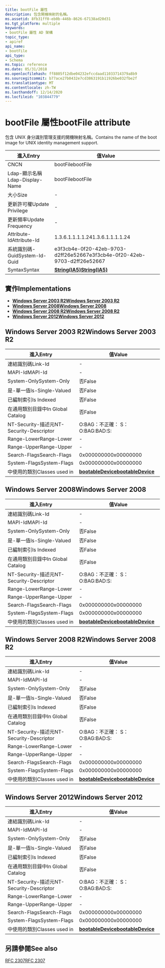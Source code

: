 ```yaml
---
title: bootFile 屬性
description: 包含開機映射的名稱。
ms.assetid: 8fb31ff0-eb0b-446b-8626-67138ad20d31
ms.tgt_platform: multiple
keywords:
- bootFile 屬性 AD 架構
topic_type:
- apiref
api_name:
- bootFile
api_type:
- Schema
ms.topic: reference
ms.date: 05/31/2018
ms.openlocfilehash: ff8805f12dbe04232efccdaad11033714379a8b9
ms.sourcegitcommit: b77ace27b0432e7cd3863191b11926be032fbe2f
ms.translationtype: MT
ms.contentlocale: zh-TW
ms.lasthandoff: 12/14/2020
ms.locfileid: "103844779"
---
```

# <a name="bootfile-attribute"></a><span data-ttu-id="281db-104">bootFile 屬性</span><span class="sxs-lookup"><span data-stu-id="281db-104">bootFile attribute</span></span>

<span data-ttu-id="281db-105">包含 UNIX 身分識別管理支援的開機映射名稱。</span><span class="sxs-lookup"><span data-stu-id="281db-105">Contains the name of the boot image for UNIX identity management support.</span></span>



| <span data-ttu-id="281db-106">進入</span><span class="sxs-lookup"><span data-stu-id="281db-106">Entry</span></span> | <span data-ttu-id="281db-107">值</span><span class="sxs-lookup"><span data-stu-id="281db-107">Value</span></span> |
|-------------------|--------------------------------------|
| <span data-ttu-id="281db-108">CN</span><span class="sxs-lookup"><span data-stu-id="281db-108">CN</span></span>                | <span data-ttu-id="281db-109">bootFile</span><span class="sxs-lookup"><span data-stu-id="281db-109">bootFile</span></span>                             |
| <span data-ttu-id="281db-110">Ldap-顯示名稱</span><span class="sxs-lookup"><span data-stu-id="281db-110">Ldap-Display-Name</span></span> | <span data-ttu-id="281db-111">bootFile</span><span class="sxs-lookup"><span data-stu-id="281db-111">bootFile</span></span>                             |
| <span data-ttu-id="281db-112">大小</span><span class="sxs-lookup"><span data-stu-id="281db-112">Size</span></span>              | \-                                   |
| <span data-ttu-id="281db-113">更新許可權</span><span class="sxs-lookup"><span data-stu-id="281db-113">Update Privilege</span></span>  | \-                                   |
| <span data-ttu-id="281db-114">更新頻率</span><span class="sxs-lookup"><span data-stu-id="281db-114">Update Frequency</span></span>  | \-                                   |
| <span data-ttu-id="281db-115">Attribute-Id</span><span class="sxs-lookup"><span data-stu-id="281db-115">Attribute-Id</span></span>      | <span data-ttu-id="281db-116">1.3.6.1.1.1.1.24</span><span class="sxs-lookup"><span data-stu-id="281db-116">1.3.6.1.1.1.1.24</span></span>                     |
| <span data-ttu-id="281db-117">系統識別碼-Guid</span><span class="sxs-lookup"><span data-stu-id="281db-117">System-Id-Guid</span></span>    | <span data-ttu-id="281db-118">e3f3cb4e-0f20-42eb-9703-d2ff26e52667</span><span class="sxs-lookup"><span data-stu-id="281db-118">e3f3cb4e-0f20-42eb-9703-d2ff26e52667</span></span> |
| <span data-ttu-id="281db-119">Syntax</span><span class="sxs-lookup"><span data-stu-id="281db-119">Syntax</span></span>            | [<span data-ttu-id="281db-120">**String(IA5)**</span><span class="sxs-lookup"><span data-stu-id="281db-120">**String(IA5)**</span></span>](s-string-ia5.md)  |



## <a name="implementations"></a><span data-ttu-id="281db-121">實作</span><span class="sxs-lookup"><span data-stu-id="281db-121">Implementations</span></span>

-   [<span data-ttu-id="281db-122">**Windows Server 2003 R2**</span><span class="sxs-lookup"><span data-stu-id="281db-122">**Windows Server 2003 R2**</span></span>](#windows-server-2003-r2)
-   [<span data-ttu-id="281db-123">**Windows Server 2008**</span><span class="sxs-lookup"><span data-stu-id="281db-123">**Windows Server 2008**</span></span>](#windows-server-2008)
-   [<span data-ttu-id="281db-124">**Windows Server 2008 R2**</span><span class="sxs-lookup"><span data-stu-id="281db-124">**Windows Server 2008 R2**</span></span>](#windows-server-2008-r2)
-   [<span data-ttu-id="281db-125">**Windows Server 2012**</span><span class="sxs-lookup"><span data-stu-id="281db-125">**Windows Server 2012**</span></span>](#windows-server-2012)

## <a name="windows-server-2003-r2"></a><span data-ttu-id="281db-126">Windows Server 2003 R2</span><span class="sxs-lookup"><span data-stu-id="281db-126">Windows Server 2003 R2</span></span>



| <span data-ttu-id="281db-127">進入</span><span class="sxs-lookup"><span data-stu-id="281db-127">Entry</span></span> | <span data-ttu-id="281db-128">值</span><span class="sxs-lookup"><span data-stu-id="281db-128">Value</span></span> |
|------------------------|-------------------------------------------------------|
| <span data-ttu-id="281db-129">連結識別碼</span><span class="sxs-lookup"><span data-stu-id="281db-129">Link-Id</span></span>                | \-                                                    |
| <span data-ttu-id="281db-130">MAPI-Id</span><span class="sxs-lookup"><span data-stu-id="281db-130">MAPI-Id</span></span>                | \-                                                    |
| <span data-ttu-id="281db-131">System-Only</span><span class="sxs-lookup"><span data-stu-id="281db-131">System-Only</span></span>            | <span data-ttu-id="281db-132">否</span><span class="sxs-lookup"><span data-stu-id="281db-132">False</span></span>                                                 |
| <span data-ttu-id="281db-133">是-單一值</span><span class="sxs-lookup"><span data-stu-id="281db-133">Is-Single-Valued</span></span>       | <span data-ttu-id="281db-134">否</span><span class="sxs-lookup"><span data-stu-id="281db-134">False</span></span>                                                 |
| <span data-ttu-id="281db-135">已編制索引</span><span class="sxs-lookup"><span data-stu-id="281db-135">Is Indexed</span></span>             | <span data-ttu-id="281db-136">否</span><span class="sxs-lookup"><span data-stu-id="281db-136">False</span></span>                                                 |
| <span data-ttu-id="281db-137">在通用類別目錄中</span><span class="sxs-lookup"><span data-stu-id="281db-137">In Global Catalog</span></span>      | <span data-ttu-id="281db-138">否</span><span class="sxs-lookup"><span data-stu-id="281db-138">False</span></span>                                                 |
| <span data-ttu-id="281db-139">NT-Security-描述元</span><span class="sxs-lookup"><span data-stu-id="281db-139">NT-Security-Descriptor</span></span> | <span data-ttu-id="281db-140">O:BAG：不正確： S：</span><span class="sxs-lookup"><span data-stu-id="281db-140">O:BAG:BAD:S:</span></span>                                          |
| <span data-ttu-id="281db-141">Range-Lower</span><span class="sxs-lookup"><span data-stu-id="281db-141">Range-Lower</span></span>            | \-                                                    |
| <span data-ttu-id="281db-142">Range-Upper</span><span class="sxs-lookup"><span data-stu-id="281db-142">Range-Upper</span></span>            | \-                                                    |
| <span data-ttu-id="281db-143">Search-Flags</span><span class="sxs-lookup"><span data-stu-id="281db-143">Search-Flags</span></span>           | <span data-ttu-id="281db-144">0x00000000</span><span class="sxs-lookup"><span data-stu-id="281db-144">0x00000000</span></span>                                            |
| <span data-ttu-id="281db-145">System-Flags</span><span class="sxs-lookup"><span data-stu-id="281db-145">System-Flags</span></span>           | <span data-ttu-id="281db-146">0x00000000</span><span class="sxs-lookup"><span data-stu-id="281db-146">0x00000000</span></span>                                            |
| <span data-ttu-id="281db-147">中使用的類別</span><span class="sxs-lookup"><span data-stu-id="281db-147">Classes used in</span></span>        | [<span data-ttu-id="281db-148">**bootableDevice**</span><span class="sxs-lookup"><span data-stu-id="281db-148">**bootableDevice**</span></span>](c-bootabledevice.md)<br/> |



## <a name="windows-server-2008"></a><span data-ttu-id="281db-149">Windows Server 2008</span><span class="sxs-lookup"><span data-stu-id="281db-149">Windows Server 2008</span></span>



| <span data-ttu-id="281db-150">進入</span><span class="sxs-lookup"><span data-stu-id="281db-150">Entry</span></span> | <span data-ttu-id="281db-151">值</span><span class="sxs-lookup"><span data-stu-id="281db-151">Value</span></span> |
|------------------------|-------------------------------------------------------|
| <span data-ttu-id="281db-152">連結識別碼</span><span class="sxs-lookup"><span data-stu-id="281db-152">Link-Id</span></span>                | \-                                                    |
| <span data-ttu-id="281db-153">MAPI-Id</span><span class="sxs-lookup"><span data-stu-id="281db-153">MAPI-Id</span></span>                | \-                                                    |
| <span data-ttu-id="281db-154">System-Only</span><span class="sxs-lookup"><span data-stu-id="281db-154">System-Only</span></span>            | <span data-ttu-id="281db-155">否</span><span class="sxs-lookup"><span data-stu-id="281db-155">False</span></span>                                                 |
| <span data-ttu-id="281db-156">是-單一值</span><span class="sxs-lookup"><span data-stu-id="281db-156">Is-Single-Valued</span></span>       | <span data-ttu-id="281db-157">否</span><span class="sxs-lookup"><span data-stu-id="281db-157">False</span></span>                                                 |
| <span data-ttu-id="281db-158">已編制索引</span><span class="sxs-lookup"><span data-stu-id="281db-158">Is Indexed</span></span>             | <span data-ttu-id="281db-159">否</span><span class="sxs-lookup"><span data-stu-id="281db-159">False</span></span>                                                 |
| <span data-ttu-id="281db-160">在通用類別目錄中</span><span class="sxs-lookup"><span data-stu-id="281db-160">In Global Catalog</span></span>      | <span data-ttu-id="281db-161">否</span><span class="sxs-lookup"><span data-stu-id="281db-161">False</span></span>                                                 |
| <span data-ttu-id="281db-162">NT-Security-描述元</span><span class="sxs-lookup"><span data-stu-id="281db-162">NT-Security-Descriptor</span></span> | <span data-ttu-id="281db-163">O:BAG：不正確： S：</span><span class="sxs-lookup"><span data-stu-id="281db-163">O:BAG:BAD:S:</span></span>                                          |
| <span data-ttu-id="281db-164">Range-Lower</span><span class="sxs-lookup"><span data-stu-id="281db-164">Range-Lower</span></span>            | \-                                                    |
| <span data-ttu-id="281db-165">Range-Upper</span><span class="sxs-lookup"><span data-stu-id="281db-165">Range-Upper</span></span>            | \-                                                    |
| <span data-ttu-id="281db-166">Search-Flags</span><span class="sxs-lookup"><span data-stu-id="281db-166">Search-Flags</span></span>           | <span data-ttu-id="281db-167">0x00000000</span><span class="sxs-lookup"><span data-stu-id="281db-167">0x00000000</span></span>                                            |
| <span data-ttu-id="281db-168">System-Flags</span><span class="sxs-lookup"><span data-stu-id="281db-168">System-Flags</span></span>           | <span data-ttu-id="281db-169">0x00000000</span><span class="sxs-lookup"><span data-stu-id="281db-169">0x00000000</span></span>                                            |
| <span data-ttu-id="281db-170">中使用的類別</span><span class="sxs-lookup"><span data-stu-id="281db-170">Classes used in</span></span>        | [<span data-ttu-id="281db-171">**bootableDevice**</span><span class="sxs-lookup"><span data-stu-id="281db-171">**bootableDevice**</span></span>](c-bootabledevice.md)<br/> |



## <a name="windows-server-2008-r2"></a><span data-ttu-id="281db-172">Windows Server 2008 R2</span><span class="sxs-lookup"><span data-stu-id="281db-172">Windows Server 2008 R2</span></span>



| <span data-ttu-id="281db-173">進入</span><span class="sxs-lookup"><span data-stu-id="281db-173">Entry</span></span> | <span data-ttu-id="281db-174">值</span><span class="sxs-lookup"><span data-stu-id="281db-174">Value</span></span> |
|------------------------|-------------------------------------------------------|
| <span data-ttu-id="281db-175">連結識別碼</span><span class="sxs-lookup"><span data-stu-id="281db-175">Link-Id</span></span>                | \-                                                    |
| <span data-ttu-id="281db-176">MAPI-Id</span><span class="sxs-lookup"><span data-stu-id="281db-176">MAPI-Id</span></span>                | \-                                                    |
| <span data-ttu-id="281db-177">System-Only</span><span class="sxs-lookup"><span data-stu-id="281db-177">System-Only</span></span>            | <span data-ttu-id="281db-178">否</span><span class="sxs-lookup"><span data-stu-id="281db-178">False</span></span>                                                 |
| <span data-ttu-id="281db-179">是-單一值</span><span class="sxs-lookup"><span data-stu-id="281db-179">Is-Single-Valued</span></span>       | <span data-ttu-id="281db-180">否</span><span class="sxs-lookup"><span data-stu-id="281db-180">False</span></span>                                                 |
| <span data-ttu-id="281db-181">已編制索引</span><span class="sxs-lookup"><span data-stu-id="281db-181">Is Indexed</span></span>             | <span data-ttu-id="281db-182">否</span><span class="sxs-lookup"><span data-stu-id="281db-182">False</span></span>                                                 |
| <span data-ttu-id="281db-183">在通用類別目錄中</span><span class="sxs-lookup"><span data-stu-id="281db-183">In Global Catalog</span></span>      | <span data-ttu-id="281db-184">否</span><span class="sxs-lookup"><span data-stu-id="281db-184">False</span></span>                                                 |
| <span data-ttu-id="281db-185">NT-Security-描述元</span><span class="sxs-lookup"><span data-stu-id="281db-185">NT-Security-Descriptor</span></span> | <span data-ttu-id="281db-186">O:BAG：不正確： S：</span><span class="sxs-lookup"><span data-stu-id="281db-186">O:BAG:BAD:S:</span></span>                                          |
| <span data-ttu-id="281db-187">Range-Lower</span><span class="sxs-lookup"><span data-stu-id="281db-187">Range-Lower</span></span>            | \-                                                    |
| <span data-ttu-id="281db-188">Range-Upper</span><span class="sxs-lookup"><span data-stu-id="281db-188">Range-Upper</span></span>            | \-                                                    |
| <span data-ttu-id="281db-189">Search-Flags</span><span class="sxs-lookup"><span data-stu-id="281db-189">Search-Flags</span></span>           | <span data-ttu-id="281db-190">0x00000000</span><span class="sxs-lookup"><span data-stu-id="281db-190">0x00000000</span></span>                                            |
| <span data-ttu-id="281db-191">System-Flags</span><span class="sxs-lookup"><span data-stu-id="281db-191">System-Flags</span></span>           | <span data-ttu-id="281db-192">0x00000000</span><span class="sxs-lookup"><span data-stu-id="281db-192">0x00000000</span></span>                                            |
| <span data-ttu-id="281db-193">中使用的類別</span><span class="sxs-lookup"><span data-stu-id="281db-193">Classes used in</span></span>        | [<span data-ttu-id="281db-194">**bootableDevice**</span><span class="sxs-lookup"><span data-stu-id="281db-194">**bootableDevice**</span></span>](c-bootabledevice.md)<br/> |



## <a name="windows-server-2012"></a><span data-ttu-id="281db-195">Windows Server 2012</span><span class="sxs-lookup"><span data-stu-id="281db-195">Windows Server 2012</span></span>



| <span data-ttu-id="281db-196">進入</span><span class="sxs-lookup"><span data-stu-id="281db-196">Entry</span></span> | <span data-ttu-id="281db-197">值</span><span class="sxs-lookup"><span data-stu-id="281db-197">Value</span></span> |
|------------------------|-------------------------------------------------------|
| <span data-ttu-id="281db-198">連結識別碼</span><span class="sxs-lookup"><span data-stu-id="281db-198">Link-Id</span></span>                | \-                                                    |
| <span data-ttu-id="281db-199">MAPI-Id</span><span class="sxs-lookup"><span data-stu-id="281db-199">MAPI-Id</span></span>                | \-                                                    |
| <span data-ttu-id="281db-200">System-Only</span><span class="sxs-lookup"><span data-stu-id="281db-200">System-Only</span></span>            | <span data-ttu-id="281db-201">否</span><span class="sxs-lookup"><span data-stu-id="281db-201">False</span></span>                                                 |
| <span data-ttu-id="281db-202">是-單一值</span><span class="sxs-lookup"><span data-stu-id="281db-202">Is-Single-Valued</span></span>       | <span data-ttu-id="281db-203">否</span><span class="sxs-lookup"><span data-stu-id="281db-203">False</span></span>                                                 |
| <span data-ttu-id="281db-204">已編制索引</span><span class="sxs-lookup"><span data-stu-id="281db-204">Is Indexed</span></span>             | <span data-ttu-id="281db-205">否</span><span class="sxs-lookup"><span data-stu-id="281db-205">False</span></span>                                                 |
| <span data-ttu-id="281db-206">在通用類別目錄中</span><span class="sxs-lookup"><span data-stu-id="281db-206">In Global Catalog</span></span>      | <span data-ttu-id="281db-207">否</span><span class="sxs-lookup"><span data-stu-id="281db-207">False</span></span>                                                 |
| <span data-ttu-id="281db-208">NT-Security-描述元</span><span class="sxs-lookup"><span data-stu-id="281db-208">NT-Security-Descriptor</span></span> | <span data-ttu-id="281db-209">O:BAG：不正確： S：</span><span class="sxs-lookup"><span data-stu-id="281db-209">O:BAG:BAD:S:</span></span>                                          |
| <span data-ttu-id="281db-210">Range-Lower</span><span class="sxs-lookup"><span data-stu-id="281db-210">Range-Lower</span></span>            | \-                                                    |
| <span data-ttu-id="281db-211">Range-Upper</span><span class="sxs-lookup"><span data-stu-id="281db-211">Range-Upper</span></span>            | \-                                                    |
| <span data-ttu-id="281db-212">Search-Flags</span><span class="sxs-lookup"><span data-stu-id="281db-212">Search-Flags</span></span>           | <span data-ttu-id="281db-213">0x00000000</span><span class="sxs-lookup"><span data-stu-id="281db-213">0x00000000</span></span>                                            |
| <span data-ttu-id="281db-214">System-Flags</span><span class="sxs-lookup"><span data-stu-id="281db-214">System-Flags</span></span>           | <span data-ttu-id="281db-215">0x00000000</span><span class="sxs-lookup"><span data-stu-id="281db-215">0x00000000</span></span>                                            |
| <span data-ttu-id="281db-216">中使用的類別</span><span class="sxs-lookup"><span data-stu-id="281db-216">Classes used in</span></span>        | [<span data-ttu-id="281db-217">**bootableDevice**</span><span class="sxs-lookup"><span data-stu-id="281db-217">**bootableDevice**</span></span>](c-bootabledevice.md)<br/> |



## <a name="see-also"></a><span data-ttu-id="281db-218">另請參閱</span><span class="sxs-lookup"><span data-stu-id="281db-218">See also</span></span>

<dl> <dt>

[<span data-ttu-id="281db-219">RFC 2307</span><span class="sxs-lookup"><span data-stu-id="281db-219">RFC 2307</span></span>](https://www.ietf.org/rfc/rfc2307.txt)
</dt> </dl>

 

 





